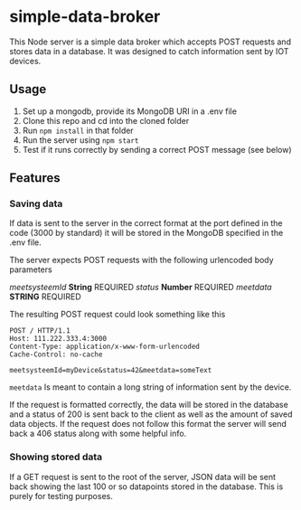 # simple-data-broker
This Node server is a simple data broker which accepts POST requests and stores data in a database. It was designed to catch information sent by IOT devices.

## Usage
1. Set up a mongodb, provide its MongoDB URI in a .env file
2. Clone this repo and cd into the cloned folder
3. Run `npm install` in that folder
4. Run the server using `npm start`
5. Test if it runs correctly by sending a correct POST message (see below)

## Features

### Saving data
If data is sent to the server in the correct format at the port defined in the code (3000 by standard) it will be stored in the MongoDB specified in the .env file.

The server expects POST requests with the following urlencoded body parameters

*meetsysteemId* __String__ REQUIRED
*status* __Number__ REQUIRED
*meetdata* __STRING__ REQUIRED

The resulting POST request could look something like this
```
POST / HTTP/1.1
Host: 111.222.333.4:3000
Content-Type: application/x-www-form-urlencoded
Cache-Control: no-cache

meetsysteemId=myDevice&status=42&meetdata=someText
```

`meetdata` Is meant to contain a long string of information sent by the device.

If the request is formatted correctly, the data will be stored in the database and a status of 200 is sent back to the client as well as the amount of saved data objects.
If the request does not follow this format the server will send back a 406 status along with some helpful info.

### Showing stored data
If a GET request is sent to the root of the server, JSON data will be sent back showing the last 100 or so datapoints stored in the database. This is purely for testing purposes.